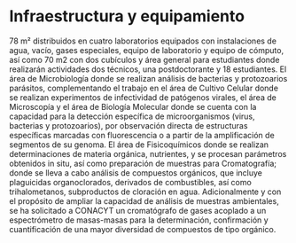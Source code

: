 
# Infraestructura y equipamiento

78 m² distribuidos en cuatro laboratorios equipados con instalaciones de agua, vacío, gases especiales, equipo de laboratorio y equipo de cómputo, así como 70 m2  con dos cubículos y área general para estudiantes donde realizarán actividades dos técnicos, una postdoctorante y 18 estudiantes.
El área de Microbiología donde se realizan análisis de bacterias y protozoarios parásitos, complementando el trabajo en el área de Cultivo Celular  donde se realizan experimentos de infectividad de patógenos virales, el área de Microscopía y el área de Biología Molecular donde se cuenta con la capacidad para la detección específica de microorganismos (virus, bacterias y protozoarios), por observación directa de estructuras específicas marcadas con fluorescencia o a partir de la amplificación de segmentos de su genoma.
El área de Fisicoquímicos donde se realizan determinaciones de materia orgánica, nutrientes, y se procesan parámetros obtenidos in situ, así como preparación de muestras para Cromatografía; donde se lleva a cabo análisis de compuestos orgánicos, que incluye plaguicidas organoclorados, derivados de combustibles, así como trihalometanos, subproductos de cloración en agua. Adicionalmente y con el propósito de ampliar la capacidad de análisis de muestras ambientales, se ha solicitado a CONACYT un cromatógrafo de gases acoplado a un espectrómetro de masas-masas para la determinación, confirmación y cuantificación de una mayor diversidad de compuestos de tipo orgánico.
